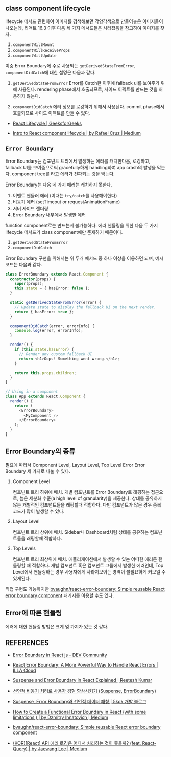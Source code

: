 ## class component lifecycle

lifecycle 메서드 관련하여 이미지를 검색해보면 각양각색으로 만들어놓은 이미지들이 나오는데, 리액트 16.3 이후 다음 세 가지 메서드들은 사라졌음을 참고하여 이미지를 찾자.

1. `componentWillMount`
2. `componentWillReceiveProps`
3. `componentWillUpdate`

이중 Error Boundary에 주로 사용되는 `getDerivedStateFromError`, `componentDidCatch`에 대한 설명은 다음과 같다.

1. `getDerivedStateFromError`
   Error를 Catch한 이후에 fallback ui를 보여주기 위해 사용된다. rendering phase에서 호출되므로, 사이드 이펙트를 만드는 것을 허용하지 않는다.

2. `componentDidCatch`
   에러 정보를 로깅하기 위해서 사용된다. commit phase에서 호출되므로 사이드 이펙트를 만들 수 있다.

- [React Lifecycle | GeeksforGeeks](https://www.geeksforgeeks.org/reactjs-lifecycle-components/)

- [Intro to React component lifecycle | by Rafael Cruz | Medium](https://medium.com/@ralph1786/intro-to-react-component-lifecycle-ac52bf6340c)

## `Error Boundary`

Error Boundary는 컴포넌트 트리에서 발생하는 에러를 캐치한다음, 로깅하고, fallback UI를 보여줌으로써 gracefully하게 handling하여 app crash의 발생을 막는다. component tree를 타고 에러가 전파되는 것을 막는다.

Error Boundary는 다음 네 가지 에러는 캐치하지 못한다.

1. 이벤트 핸들러 에러 (이때는 `try/catch`를 사용해야한다)
2. 비동기 에러 (setTimeout or requestAnimationFrame)
3. 서버 사이드 렌더링
4. Error Boundary 내부에서 발생한 에러

function component로는 만드는게 불가능하다. 에러 핸들링을 위한 다음 두 가지 lifecycle 메서드가 class component에만 존재하기 때문이다.

1. `getDerivedStateFromError`
2. `componentDidCatch`

Error Boundary 구현을 위해서는 위 두개 메서드 중 하나 이상을 이용하면 되며, 예시 코드는 다음과 같다.

```typescript
class ErrorBoundary extends React.Component {
  constructor(props) {
    super(props);
    this.state = { hasError: false };
  }

  static getDerivedStateFromError(error) {
    // Update state to display the fallback UI on the next render.
    return { hasError: true };
  }

  componentDidCatch(error, errorInfo) {
    console.log(error, errorInfo);
  }

  render() {
    if (this.state.hasError) {
      // Render any custom fallback UI
      return <h1>Oops! Something went wrong.</h1>;
    }

    return this.props.children;
  }
}

// Using in a component
class App extends React.Component {
  render() {
    return (
      <ErrorBoundary>
        <MyComponent />
      </ErrorBoundary>
    );
  }
}
```

## Error Boundary의 종류

필요에 따라서 Component Level, Layout Level, Top Level Error Error Boundary 세 가지로 나눌 수 있다.

1. Component Level

   컴포넌트 트리 하위에 배치. 개별 컴포넌트를 Error Boundary로 래핑하는 접근으로, 높은 세분화 수준(a high level of granularity)을 제공한다. 상태를 공유하지 않는 개별적인 컴포넌트들을 래핑할때 적합하다. 다만 컴포넌트가 많은 경우 중복 코드가 많이 발생할 수 있다.

2. Layout Level

   컴포넌트 트리 상위에 배치. Sidebar나 Dashboard처럼 상태를 공유하는 컴포넌트들을 래핑할때 적합하다.

3. Top Levels

   컴포넌트 트리 최상위에 배치. 애플리케이션에서 발생할 수 있는 어떠한 에러든 핸들링할 때 적합하다. 개별 컴포넌트 혹은 컴포넌트 그룹에서 발생한 에러인데, Top Level에서 핸들링하는 경우 사용자에게 사라져보이는 영역이 불필요하게 커보일 수 있게된다.

직접 구현도 가능하지만 [bvaughn/react-error-boundary: Simple reusable React error boundary component](https://github.com/bvaughn/react-error-boundary) 패키지를 이용할 수도 있다.

## Error에 따른 핸들링

에러에 대한 핸들링 방법은 크게 몇 가지가 있는 것 같다.


## REFERENCES

- [Error Boundary in React js - DEV Community](https://dev.to/imashwani/error-boundary-in-react-js-1n5o)

- [React Error Boundary: A More Powerful Way to Handle React Errors | ILLA Cloud](https://illacloud.com/blog/react-error-boundary/#component-level-error-boundaries)

- [Suspense and Error Boundary in React Explained | Reetesh Kumar](https://reetesh.in/blog/suspense-and-error-boundary-in-react-explained)

- [선언적 비동기 처리로 사용자 경험 향상시키기 (Suspense, ErrorBoundary)](https://enjoydev.life/blog/frontend/12-suspense-errorboundary)

- [Suspense, Error Boundary와 선언적 데이터 패칭 | 5kdk 개발 블로그](https://5kdk.github.io/blog/2023/10/18/suspense-for-data-fetching)

- [How to Create a Functional Error Boundary in React (with some limitations ) | by Dzmitry Ihnatovich | Medium](https://medium.com/@ignatovich.dm/how-to-create-a-functional-error-boundary-in-react-with-some-limitations-a0fd6a598d81)

- [bvaughn/react-error-boundary: Simple reusable React error boundary component](https://github.com/bvaughn/react-error-boundary)

- [(KOR)[React] API 에러 로깅은 어디서 처리하는 것이 좋을까? (feat. React-Query) | by Jaewang Lee | Medium](https://medium.com/@jnso5072/kor-react-api-%EC%97%90%EB%9F%AC-%EB%A1%9C%EA%B9%85%EC%9D%80-%EC%96%B4%EB%94%94%EC%84%9C-%EC%B2%98%EB%A6%AC%ED%95%98%EB%8A%94-%EA%B2%83%EC%9D%B4-%EC%A2%8B%EC%9D%84%EA%B9%8C-feat-react-query-fe67feec8e4c)
